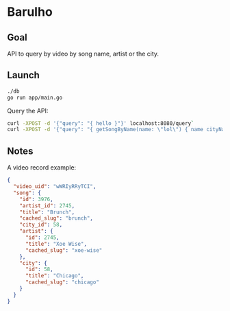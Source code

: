 # Barulho

## Goal

API to query by video by song name, artist or the city.

## Launch

```bash
./db
go run app/main.go
```

Query the API:
```bash
curl -XPOST -d '{"query": "{ hello }"}' localhost:8080/query`
curl -XPOST -d '{"query": "{ getSongByName(name: \"lol\") { name cityName artistName } }"}' localhost:8080/query
```

## Notes

A video record example:
```json
{
  "video_uid": "wWRIyRRyTCI",
  "song": {
    "id": 3976,
    "artist_id": 2745,
    "title": "Brunch",
    "cached_slug": "brunch",
    "city_id": 58,
    "artist": {
      "id": 2745,
      "title": "Xoe Wise",
      "cached_slug": "xoe-wise"
    },
    "city": {
      "id": 58,
      "title": "Chicago",
      "cached_slug": "chicago"
    }
  }
}
```
